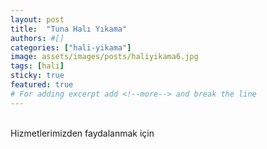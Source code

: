 ```yaml
---
layout: post
title:  "Tuna Halı Yıkama"
authors: #[]
categories: ["hali-yikama"]
image: assets/images/posts/haliyikama6.jpg
tags: [hali]
sticky: true
featured: true
# For adding excerpt add <!--more--> and break the line
---
```

<br>
Hizmetlerimizden faydalanmak için
<!--more-->